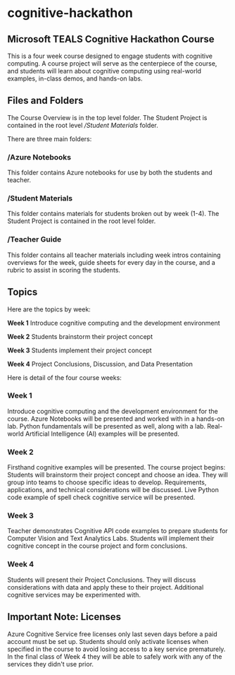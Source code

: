 # cognitive-hackathon
## Microsoft TEALS Cognitive Hackathon Course

This is a four week course designed to engage students with cognitive computing. A course project will serve as the centerpiece of the course, and students will learn about cognitive computing using real-world examples, in-class demos, and hands-on labs.

## Files and Folders 
The Course Overview is in the top level folder.
The Student Project is contained in the root level */Student Materials* folder.

There are three main folders:

### /Azure Notebooks
This folder contains Azure notebooks for use by both the students and teacher.


### /Student Materials
This folder contains materials for students broken out by week (1-4). The Student Project is contained in the root level folder.


### /Teacher Guide
This folder contains all teacher materials including week intros containing overviews for the week, guide sheets for every day in the course, and a rubric to assist in scoring the students.

## Topics
Here are the topics by week:

**Week 1**  Introduce cognitive computing and the development environment

**Week 2**  Students brainstorm their project concept 

**Week 3**  Students implement their project concept 

**Week 4**  Project Conclusions, Discussion, and Data Presentation

Here is detail of the four course weeks:

### Week 1
Introduce cognitive computing and the development environment for the course. Azure Notebooks will be presented and worked with in a hands-on lab. Python fundamentals will be presented as well, along with a lab. Real-world Artificial Intelligence (AI) examples will be presented.

### Week 2
Firsthand cognitive examples will be presented. The course project begins: Students will brainstorm their project concept and choose an idea. They will group into teams to choose specific ideas to develop. Requirements, applications, and technical considerations will be discussed. Live Python code example of spell check cognitive service will be presented.

### Week 3
Teacher demonstrates Cognitive API code examples to prepare students for Computer Vision and Text Analytics Labs. Students will implement their cognitive concept in the course project and form conclusions.

### Week 4
Students will present their Project Conclusions. They will discuss considerations with data and apply these to their project. Additional cognitive services may be experimented with.


## Important Note: Licenses
Azure Cognitive Service free licenses only last seven days before a paid account must be set up. Students should only activate licenses when specified in the course to avoid losing access to a key service prematurely. In the final class of Week 4 they will be able to safely work with any of the services they didn't use prior.

